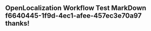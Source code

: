 <properties
ms.topic="hero-topic"
ms.test1="hero-topic"
ms.test2="test"/>

## OpenLocalization Workflow Test MarkDown f6640445-1f9d-4ec1-afee-457ec3e70a97 thanks!
